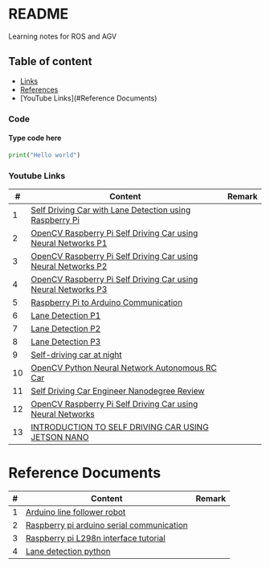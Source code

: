 # README
Learning notes for ROS and AGV

[//]: # (By Gary Lam | May, 2021)


## Table of content
* [Links](###Links)
* [References](#Reference)
* [YouTube Links](#Reference Documents)





### Code
#### Type code here

  ```python
  print("Hello world")
  ```


### Youtube Links
|#|Content|Remark|
|---|----|-----|
|1|[Self Driving Car with Lane Detection using Raspberry Pi][y1]||
|2|[OpenCV Raspberry Pi Self Driving Car using Neural Networks P1][y2]||
|3|[OpenCV Raspberry Pi Self Driving Car using Neural Networks P2][y3]||
|4|[OpenCV Raspberry Pi Self Driving Car using Neural Networks P3][y4]||
|5|[Raspberry Pi to Arduino Communication][y5]||
|6|[Lane Detection P1][y6]||
|7|[Lane Detection P2][y7]||
|8|[Lane Detection P3][y8]||
|9|[Self-driving car at night][y9]||
|10|[OpenCV Python Neural Network Autonomous RC Car][y10]||
|11|[Self Driving Car Engineer Nanodegree Review][y11]||
|12|[OpenCV Raspberry Pi Self Driving Car using Neural Networks][y12]||
|13|[INTRODUCTION TO SELF DRIVING CAR USING JETSON NANO][y13]||


# Reference Documents
|#|Content|Remark|
|---|----|-----|
|1|[Arduino line follower robot][d1]||
|2|[Raspberry pi arduino serial communication][d2]||
|3|[Raspberry pi L298n interface tutorial][d3]||
|4|[Lane detection python][d4]||




[y1]: https://www.youtube.com/watch?v=aXqoPiMPhDw&list=PLMoSUbG1Q_r_wT0Ac7rOlhlwq9VsZDA0b
[y2]: https://www.youtube.com/watch?v=_wi2L-KrGqk
[y3]: https://www.youtube.com/watch?v=57SODsvC9PU
[y4]: https://www.youtube.com/watch?v=qa2wyaC7-ok
[y5]: https://www.youtube.com/watch?v=me7mhrRbspk
[y6]: https://www.youtube.com/watch?v=aXqoPiMPhDw&list=PLMoSUbG1Q_r_wT0Ac7rOlhlwq9VsZDA0b
[y7]: https://www.youtube.com/watch?v=Xr0_vScJD8o
[y8]: https://www.youtube.com/watch?v=BBwEF6WBUQs
[y9]: https://www.youtube.com/watch?v=61yy1GvdOKQ
[y10]: https://www.youtube.com/watch?v=BBwEF6WBUQs
[y11]: https://www.youtube.com/watch?v=0js1Mr6hi2U
[y12]: https://www.youtube.com/watch?v=_wi2L-KrGqk
[y13]: https://www.youtube.com/watch?v=syphzPxnozA


[d1]: https://www.electronicshub.org/arduino-line-follower-robot/
[d2]: https://roboticsbackend.com/raspberry-pi-arduino-serial-communication/
[d3]: https://www.electronicshub.org/raspberry-pi-l298n-interface-tutorial-control-dc-motor-l298n-raspberry-pi/
[d4]: https://github.com/papiot/lane-detection-python

